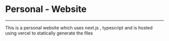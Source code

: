 # Personal - Website
---
This is a personal website which uses next.js , typescript and is hosted using vercel to statically generate the files